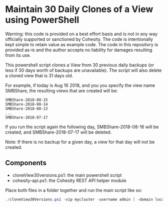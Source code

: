 # Maintain 30 Daily Clones of a View using PowerShell

Warning: this code is provided on a best effort basis and is not in any way officially supported or sanctioned by Cohesity. The code is intentionally kept simple to retain value as example code. The code in this repository is provided as-is and the author accepts no liability for damages resulting from its use.

This powershell script clones a View from 30 previous daily backups (or less if 30 days worth of backups are unavailable). The script will also delete a cloned view that is 31 days old.

For example, if today is Aug 16 2018, and you you specify the view name SMBShare, the resulting views that are created will be:

```
SMBShare-2018-08-15
SMBShare-2018-08-14
SMBShare-2018-08-13
...
SMBShare-2018-07-17
```

If you run the script again the following day, SMBShare-2018-08-16 will be created, and SMBShare-2018-07-17 will be deleted.

Note: If there is no backup for a given day, a view for that day will not be created.

## Components

* cloneView30versions.ps1: the main powershell script
* cohesity-api.ps1: the Cohesity REST API helper module

Place both files in a folder together and run the main script like so:

```powershell
./cloneView30Versions.ps1 -vip mycluster -username admin [ -domain local ] -viewName SMBShare
```


 
